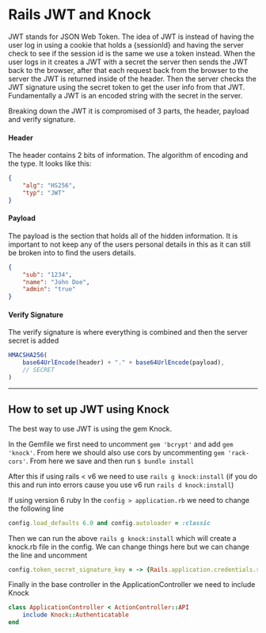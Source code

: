 # Rails JWT and Knock

JWT stands for JSON Web Token. The idea of JWT is instead of having the user log in using a cookie that holds a {sessionId} and having the server check to see if the session id is the same we use a token instead. When the user logs in it creates a JWT with a secret the server then sends the JWT back to the browser, after that each request back from the browser to the server the JWT is returned inside of the header. Then the server checks the JWT signature using the secret token to get the user info from that JWT. Fundamentally a JWT is an encoded string with the secret in the server.

Breaking down the JWT it is compromised of 3 parts, the header, payload and verify signature. 

#### Header

The header contains 2 bits of information. The algorithm of encoding and the type. It looks like this:

```json
{
    "alg": "HS256",
    "typ": "JWT"
}
```

 #### Payload

The payload is the section that holds all of the hidden information. It is important to not keep any of the users personal details in this as it can still be broken into to find the users details.

```json
{
    "sub": "1234",
    "name": "John Doe",
    "admin": "true"
}
```

#### Verify Signature

The verify signature is where everything is combined and then the server secret is added

```js
HMACSHA256(
    base64UrlEncode(header) + "." + base64UrlEncode(payload),
    // SECRET
) 
```

---

## How to set up JWT using Knock

The best way to use JWT is using the gem Knock. 

In the Gemfile we first need to uncomment `gem 'bcrypt'` and add `gem 'knock'`. From here we should also use cors by uncommenting `gem 'rack-cors'`. From here we save and then run 
`$ bundle install`

After this if using rails < v6 we need to use `rails g knock:install` (if you do this and run into errors cause you use v6 run `rails d knock:install`)

If using version 6 ruby In the `config > application.rb` we need to change the following line

```ruby
config.load_defaults 6.0 and config.autoloader = :classic
```

Then we can run the above `rails g knock:install` which will create a knock.rb file in the config. We can change things here but we can change the line and uncomment

```ruby
config.token_secret_signature_key = -> {Rails.application.credentials.secret_key_base}
```

Finally in the base controller in the ApplicationController we need to include Knock

```ruby
class ApplicationController < ActionController::API
    include Knock::Authenticatable
end
```



